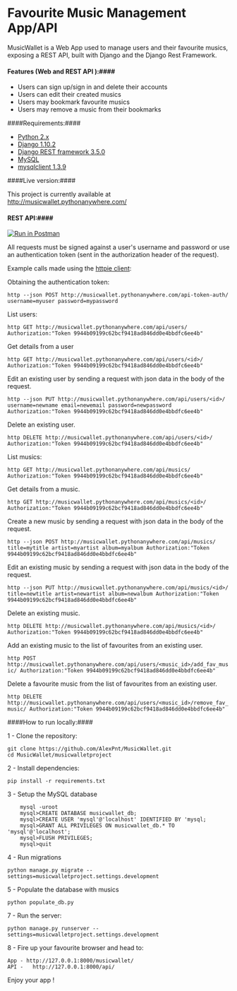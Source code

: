 Favourite Music Management App/API 
===================================
MusicWallet is a Web App used to manage users and their favourite musics, exposing a REST API, built with Django and the Django Rest Framework.

#### Features (Web and REST API ):####
* Users can sign up/sign in and delete their accounts 
* Users can edit their created musics
* Users may bookmark favourite musics
* Users may remove a music from their bookmarks


####Requirements:####
* [Python 2.x](https://www.python.org/downloads/)
* [Django 1.10.2](https://www.djangoproject.com/download/)
* [Django REST framework 3.5.0](http://www.django-rest-framework.org/)
* [MySQL](http://www.mysql.com/)
* [mysqlclient 1.3.9](https://pypi.python.org/pypi/mysqlclient)

####Live version:####

This project is currently available at http://musicwallet.pythonanywhere.com/

#### REST API:####
[![Run in Postman](https://run.pstmn.io/button.svg)](https://app.getpostman.com/run-collection/ae565d7545fa44b5dd03)

All requests must be signed against a user's username and password or use an authentication token (sent in the authorization header of the request). 

Example calls made using the [httpie client](https://httpie.org):

Obtaining the authentication token:

```http --json POST http://musicwallet.pythonanywhere.com/api-token-auth/  username=myuser password=mypassword```


List users:

```http GET http://musicwallet.pythonanywhere.com/api/users/ Authorization:"Token 9944b09199c62bcf9418ad846dd0e4bbdfc6ee4b"```

Get details from a user

```http GET http://musicwallet.pythonanywhere.com/api/users/<id>/ Authorization:"Token 9944b09199c62bcf9418ad846dd0e4bbdfc6ee4b"```

Edit an existing user by sending a request with json data in the body of the request.

```http --json PUT http://musicwallet.pythonanywhere.com/api/users/<id>/ username=newname email=newemail password=newpassword Authorization:"Token 9944b09199c62bcf9418ad846dd0e4bbdfc6ee4b"```

Delete an existing user.

```http DELETE http://musicwallet.pythonanywhere.com/api/users/<id>/ Authorization:"Token 9944b09199c62bcf9418ad846dd0e4bbdfc6ee4b"``` 

List musics:

```http GET http://musicwallet.pythonanywhere.com/api/musics/ Authorization:"Token 9944b09199c62bcf9418ad846dd0e4bbdfc6ee4b"```

Get details from a music.

```http GET http://musicwallet.pythonanywhere.com/api/musics/<id>/ Authorization:"Token 9944b09199c62bcf9418ad846dd0e4bbdfc6ee4b"```

Create a new music by sending a request with json data in the body of the request.

```http --json POST http://musicwallet.pythonanywhere.com/api/musics/ title=mytitle artist=myartist album=myalbum Authorization:"Token 9944b09199c62bcf9418ad846dd0e4bbdfc6ee4b"``` 

Edit an existing music by sending a request with json data in the body of the request.

```http --json PUT http://musicwallet.pythonanywhere.com/api/musics/<id>/ title=newtitle artist=newartist album=newalbum Authorization:"Token 9944b09199c62bcf9418ad846dd0e4bbdfc6ee4b"```

Delete an existing music.

```http DELETE http://musicwallet.pythonanywhere.com/api/musics/<id>/ Authorization:"Token 9944b09199c62bcf9418ad846dd0e4bbdfc6ee4b"```

Add an existing music to the list of favourites from an existing user.

```http POST http://musicwallet.pythonanywhere.com/api/users/<music_id>/add_fav_music/ Authorization:"Token 9944b09199c62bcf9418ad846dd0e4bbdfc6ee4b"```

Delete a favourite music from the list of favourites from an existing user.

```http DELETE http://musicwallet.pythonanywhere.com/api/users/<music_id>/remove_fav_music/ Authorization:"Token 9944b09199c62bcf9418ad846dd0e4bbdfc6ee4b"```

####How to run locally:####

1 - Clone the repository:

	git clone https://github.com/AlexPnt/MusicWallet.git
	cd MusicWallet/musicwalletproject

2 - Install dependencies:

	pip install -r requirements.txt

3 - Setup the MySQL database

		mysql -uroot
		mysql>CREATE DATABASE musicwallet_db;
		mysql>CREATE USER 'mysql'@'localhost' IDENTIFIED BY 'mysql;
		mysql>GRANT ALL PRIVILEGES ON musicwallet_db.* TO 'mysql'@'localhost'; 
		mysql>FLUSH PRIVILEGES;
		mysql>quit

4 - Run migrations

	python manage.py migrate --settings=musicwalletproject.settings.development

5 - Populate the database with musics
	
	python populate_db.py

7 - Run the server:
		
	python manage.py runserver --settings=musicwalletproject.settings.development

8 - Fire up your favourite browser and head to:
        
    App - http://127.0.0.1:8000/musicwallet/
    API -   http://127.0.0.1:8000/api/

Enjoy your app !


	
	






